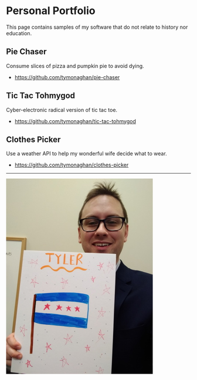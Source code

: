 # Personal Portfolio
This page contains samples of my software that do not relate to history nor education.
## Pie Chaser
Consume slices of pizza and pumpkin pie to avoid dying.
- https://github.com/tymonaghan/pie-chaser

## Tic Tac Tohmygod
Cyber-electronic radical version of tic tac toe.
- https://github.com/tymonaghan/tic-tac-tohmygod

## Clothes Picker
Use a weather API to help my wonderful wife decide what to wear.
- https://github.com/tymonaghan/clothes-picker
------
![Tyler looking over the top of a foamboard drawing of the Chicago flag with the word "TYLER" on top in orange marker](img/chiflagpic-400w.jpg)
